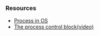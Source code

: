 ### Resources
- [Process in OS](https://www.tutorialspoint.com/operating_system/os_processes.htm)
- [The process control block(video)](https://youtu.be/4s2MKuVYKV8)
